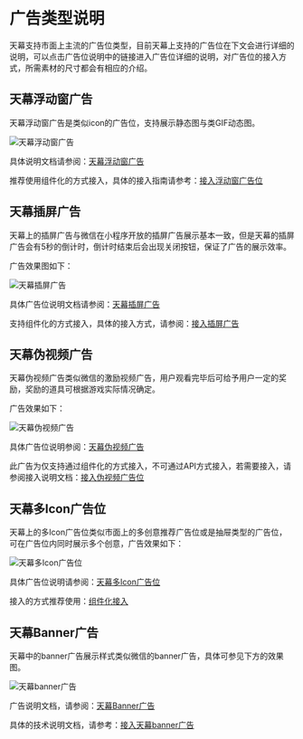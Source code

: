 # 广告类型说明

天幕支持市面上主流的广告位类型，目前天幕上支持的广告位在下文会进行详细的说明，可以点击广告位说明中的链接进入广告位详细的说明，对广告位的接入方式，所需素材的尺寸都会有相应的介绍。

## 天幕浮动窗广告

天幕浮动窗广告是类似icon的广告位，支持展示静态图与类GIF动态图。

![&#x5929;&#x5E55;&#x6D6E;&#x52A8;&#x7A97;&#x5E7F;&#x544A;](../../.gitbook/assets/guang-gao-wei-xiao-guo-shi-yi-tu-12.jpg)

具体说明文档请参阅：[天幕浮动窗广告](icon.md)

推荐使用组件化的方式接入，具体的接入指南请参考：[接入浮动窗广告位](../../dev-guide/create-ad-position/zhu-jian-hua/createflow/icon.md)

## 天幕插屏广告

天幕上的插屏广告与微信在小程序开放的插屏广告展示基本一致，但是天幕的插屏广告会有5秒的倒计时，倒计时结束后会出现关闭按钮，保证了广告的展示效率。

广告效果图如下：

![&#x5929;&#x5E55;&#x63D2;&#x5C4F;&#x5E7F;&#x544A;](../../.gitbook/assets/cha-ping-guang-gao-2%20%282%29.png)

具体广告位说明文档请参阅：[天幕插屏广告](interstitial.md)

支持组件化的方式接入，具体的接入方式，请参阅：[接入插屏广告](../../dev-guide/create-ad-position/zhu-jian-hua/createflow/screen-ad.md)

## 天幕伪视频广告

天幕伪视频广告类似微信的激励视频广告，用户观看完毕后可给予用户一定的奖励，奖励的道具可根据游戏实际情况确定。

广告效果如下：

![&#x5929;&#x5E55;&#x4F2A;&#x89C6;&#x9891;&#x5E7F;&#x544A;](../../.gitbook/assets/wei-shi-pin-xiao-guo-tu%20%281%29.png)

具体广告位说明参阅：[天幕伪视频广告](like-video.md)

此广告为仅支持通过组件化的方式接入，不可通过API方式接入，若需要接入，请参阅接入说明文档：[接入伪视频广告位](../../dev-guide/create-ad-position/zhu-jian-hua/createflow/ran-wei-shi-pin-guang-gao.md)

## 天幕多Icon广告位

天幕上的多Icon广告位类似市面上的多创意推荐广告位或是抽屉类型的广告位，可在广告位内同时展示多个创意，广告效果如下：

![&#x5929;&#x5E55;&#x591A;Icon&#x5E7F;&#x544A;&#x4F4D;](../../.gitbook/assets/guang-gao-wei-xiao-guo-shi-yi-tu-22%20%281%29.jpg)

具体广告位说明请参阅：[天幕多Icon广告位](more-icon.md)

接入的方式推荐使用：[组件化接入](../../dev-guide/create-ad-position/zhu-jian-hua/)

## 天幕Banner广告

天幕中的banner广告展示样式类似微信的banner广告，具体可参见下方的效果图。

![&#x5929;&#x5E55;banner&#x5E7F;&#x544A;](../../.gitbook/assets/banner-guang-11.png)

广告说明文档，请参阅：[天幕Banner广告](banner.md)

具体的技术说明文档，请参考：[接入天幕banner广告](../../dev-guide/create-ad-position/api/get-ad-position-config.md#banner)

## 

